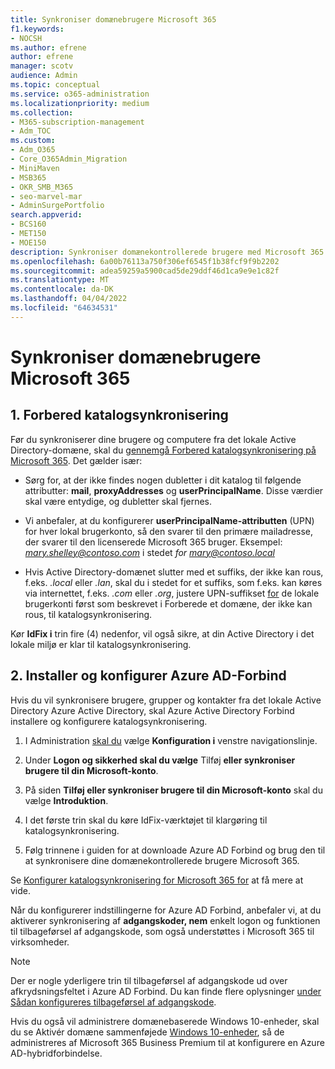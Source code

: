 ```yaml
---
title: Synkroniser domænebrugere Microsoft 365
f1.keywords:
- NOCSH
ms.author: efrene
author: efrene
manager: scotv
audience: Admin
ms.topic: conceptual
ms.service: o365-administration
ms.localizationpriority: medium
ms.collection:
- M365-subscription-management
- Adm_TOC
ms.custom:
- Adm_O365
- Core_O365Admin_Migration
- MiniMaven
- MSB365
- OKR_SMB_M365
- seo-marvel-mar
- AdminSurgePortfolio
search.appverid:
- BCS160
- MET150
- MOE150
description: Synkroniser domænekontrollerede brugere med Microsoft 365 til virksomheder.
ms.openlocfilehash: 6a00b76113a750f306ef6545f1b38fcf9f9b2202
ms.sourcegitcommit: adea59259a5900cad5de29ddf46d1ca9e9e1c82f
ms.translationtype: MT
ms.contentlocale: da-DK
ms.lasthandoff: 04/04/2022
ms.locfileid: "64634531"
---
```

# <a name="synchronize-domain-users-to-microsoft-365"></a>Synkroniser domænebrugere Microsoft 365

## <a name="1-prepare-for-directory-synchronization"></a>1. Forbered katalogsynkronisering 

Før du synkroniserer dine brugere og computere fra det lokale Active Directory-domæne, skal du [gennemgå Forbered katalogsynkronisering på Microsoft 365](../../enterprise/prepare-for-directory-synchronization.md). Det gælder især:

   - Sørg for, at der ikke findes nogen dubletter i dit katalog til følgende attributter: **mail**, **proxyAddresses** og **userPrincipalName**. Disse værdier skal være entydige, og dubletter skal fjernes.
   
   - Vi anbefaler, at du konfigurerer **userPrincipalName-attributten** (UPN) for hver lokal brugerkonto, så den svarer til den primære mailadresse, der svarer til den licenserede Microsoft 365 bruger. Eksempel: *mary.shelley@contoso.com* i stedet *for mary@contoso.local*
   
   - Hvis Active Directory-domænet slutter med et suffiks, der ikke kan rous, f.eks. *.local* eller *.lan*, skal du i stedet for et suffiks, som f.eks. kan køres via internettet, f.eks. *.com* eller *.org*, justere UPN-suffikset [for](../../enterprise/prepare-a-non-routable-domain-for-directory-synchronization.md) de lokale brugerkonti først som beskrevet i Forberede et domæne, der ikke kan rous, til katalogsynkronisering. 

Kør **IdFix i** trin fire (4) nedenfor, vil også sikre, at din Active Directory i det lokale miljø er klar til katalogsynkronisering.

## <a name="2-install-and-configure-azure-ad-connect"></a>2. Installer og konfigurer Azure AD-Forbind

Hvis du vil synkronisere brugere, grupper og kontakter fra det lokale Active Directory Azure Active Directory, skal Azure Active Directory Forbind installere og konfigurere katalogsynkronisering. 

 1. I Administration [skal du](https://go.microsoft.com/fwlink/p/?linkid=2024339) vælge **Konfiguration i** venstre navigationslinje.

 2. Under **Logon og sikkerhed skal du vælge** Tilføj **eller synkroniser brugere til din Microsoft-konto**.

 3. På siden **Tilføj eller synkroniser brugere til din Microsoft-konto** skal du vælge **Introduktion**.

 4. I det første trin skal du køre IdFix-værktøjet til klargøring til katalogsynkronisering.

 5. Følg trinnene i guiden for at downloade Azure AD Forbind og brug den til at synkronisere dine domænekontrollerede brugere Microsoft 365.


Se [Konfigurer katalogsynkronisering for Microsoft 365 for](../../enterprise/set-up-directory-synchronization.md) at få mere at vide.

Når du konfigurerer indstillingerne for Azure AD Forbind, anbefaler vi, at du aktiverer synkronisering af **adgangskoder, nem** enkelt logon og funktionen til tilbageførsel af  adgangskode, som også understøttes i Microsoft 365 til virksomheder. 

> [!NOTE]
> Der er nogle yderligere trin til tilbageførsel af adgangskode ud over afkrydsningsfeltet i Azure AD Forbind. Du kan finde flere oplysninger [under Sådan konfigureres tilbageførsel af adgangskode](/azure/active-directory/authentication/howto-sspr-writeback). 

Hvis du også vil administrere domænebaserede Windows 10-enheder, skal du se Aktivér domæne sammenføjede [Windows 10-enheder](../../business-premium/m365bp-manage-windows-devices.md), så de administreres af Microsoft 365 Business Premium til at konfigurere en Azure AD-hybridforbindelse.
